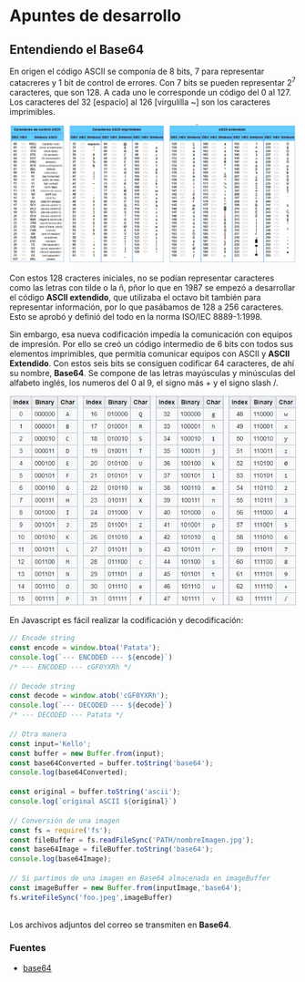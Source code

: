 # Apuntes de desarrollo

## Entendiendo el Base64

En origen el código ASCII se componía de 8 bits, 7 para representar catacreres y 1 bit de control de errores. Con 7 bits se pueden representar 2<sup>7</sup> caracteres, que son 128. A cada uno le corresponde un código del 0 al 127. Los caracteres del 32 [espacio] al 126 [virgulilla ~] son los caracteres imprimibles.

![](assets/tabla-ascii.jpg)

Con estos 128 cracteres iniciales, no se podían representar caracteres como las letras con tilde o la ñ, pñor lo que en 1987 se empezó a desarrollar el código **ASCII extendido**, que utilizaba el octavo bit también para representar información, por lo que pasábamos de 128 a 256 caracteres. Esto se aprobó y definió del todo en la norma ISO/IEC 8889-1:1998.

Sin embargo, esa nueva codificación impedía la comunicación con equipos de impresión. Por ello se creó un código intermedio de 6 bits con todos sus elementos imprimibles, que permitía comunicar equipos con ASCII y **ASCII Extendido**. Con estos seis bits se consiguen codificar 64 caracteres, de ahí su nombre, **Base64**. Se compone de las letras mayúsculas y minúsculas del alfabeto inglés, los numeros del 0 al 9, el signo más + y el signo slash /.

![](assets/table-base64.png)

En Javascript es fácil realizar la codificación y decodificación:

```javascript
// Encode string
const encode = window.btoa('Patata');
console.log(`--- ENCODED --- ${encode}`) 
/* --- ENCODED --- cGF0YXRh */

// Decode string
const decode = window.atob('cGF0YXRh');
console.log(`--- DECODED --- ${decode}`) 
/* --- DECODED --- Patata */

// Otra manera
const input='Kello';
const buffer = new Buffer.from(input);
const base64Converted = buffer.toString('base64');
console.log(base64Converted);

const original = buffer.toString('ascii');
console.log(`original ASCII ${original}`)

// Conversión de una imagen
const fs = require('fs');
const fileBuffer = fs.readFileSync('PATH/nombreImagen.jpg');
const base64Image = fileBuffer.toString('base64');
console.log(base64Image);

// Si partimos de una imagen en Base64 almacenada en imageBuffer
const imageBuffer = new Buffer.from(inputImage,'base64');
fs.writeFileSync('foo.jpeg',imageBuffer)



```

Los archivos adjuntos del correo se transmiten en **Base64**.


### Fuentes

* [base64](https://www.base64encode.org/)